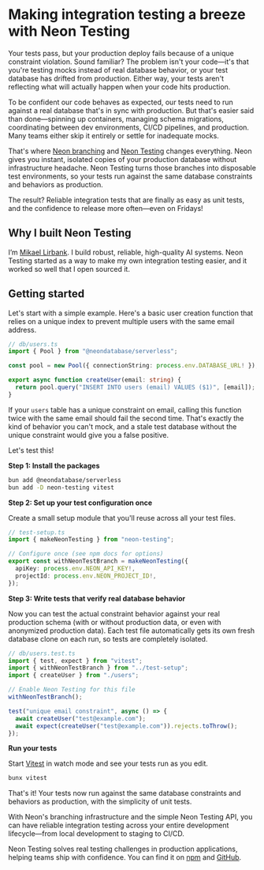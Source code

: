 # Making integration testing a breeze with Neon Testing

Your tests pass, but your production deploy fails because of a unique constraint violation. Sound familiar? The problem isn't your code—it's that you're testing mocks instead of real database behavior, or your test database has drifted from production. Either way, your tests aren't reflecting what will actually happen when your code hits production.

To be confident our code behaves as expected, our tests need to run against a real database that's in sync with production. But that's easier said than done—spinning up containers, managing schema migrations, coordinating between dev environments, CI/CD pipelines, and production. Many teams either skip it entirely or settle for inadequate mocks.

That's where [Neon branching](https://neon.tech/docs/introduction/branching) and [Neon Testing](https://www.npmjs.com/package/neon-testing) changes everything. Neon gives you instant, isolated copies of your production database without infrastructure headache. Neon Testing turns those branches into disposable test environments, so your tests run against the same database constraints and behaviors as production.

The result? Reliable integration tests that are finally as easy as unit tests, and the confidence to release more often—even on Fridays!

## Why I built Neon Testing

I’m [Mikael Lirbank](https://www.lirbank.com/). I build robust, reliable, high-quality AI systems. Neon Testing started as a way to make my own integration testing easier, and it worked so well that I open sourced it.

## Getting started

Let's start with a simple example. Here's a basic user creation function that relies on a unique index to prevent multiple users with the same email address.

```ts
// db/users.ts
import { Pool } from "@neondatabase/serverless";

const pool = new Pool({ connectionString: process.env.DATABASE_URL! });

export async function createUser(email: string) {
  return pool.query("INSERT INTO users (email) VALUES ($1)", [email]);
}
```

If your `users` table has a unique constraint on email, calling this function twice with the same email should fail the second time. That's exactly the kind of behavior you can't mock, and a stale test database without the unique constraint would give you a false positive.

Let's test this!

**Step 1: Install the packages**

```sh
bun add @neondatabase/serverless
bun add -D neon-testing vitest
```

**Step 2: Set up your test configuration once**

Create a small setup module that you'll reuse across all your test files.

```ts
// test-setup.ts
import { makeNeonTesting } from "neon-testing";

// Configure once (see npm docs for options)
export const withNeonTestBranch = makeNeonTesting({
  apiKey: process.env.NEON_API_KEY!,
  projectId: process.env.NEON_PROJECT_ID!,
});
```

**Step 3: Write tests that verify real database behavior**

Now you can test the actual constraint behavior against your real production schema (with or without production data, or even with anonymized production data). Each test file automatically gets its own fresh database clone on each run, so tests are completely isolated.

```ts
// db/users.test.ts
import { test, expect } from "vitest";
import { withNeonTestBranch } from "../test-setup";
import { createUser } from "./users";

// Enable Neon Testing for this file
withNeonTestBranch();

test("unique email constraint", async () => {
  await createUser("test@example.com");
  await expect(createUser("test@example.com")).rejects.toThrow();
});
```

**Run your tests**

Start [Vitest](https://vitest.dev/) in watch mode and see your tests run as you edit.

```sh
bunx vitest
```

That's it! Your tests now run against the same database constraints and behaviors as production, with the simplicity of unit tests.

With Neon's branching infrastructure and the simple Neon Testing API, you can have reliable integration testing across your entire development lifecycle—from local development to staging to CI/CD.

Neon Testing solves real testing challenges in production applications, helping teams ship with confidence. You can find it on [npm](https://www.npmjs.com/package/neon-testing) and [GitHub](https://github.com/starmode-base/neon-testing).
